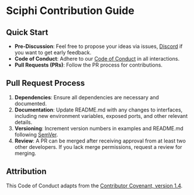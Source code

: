 # Sciphi Contribution Guide

## Quick Start

- **Pre-Discussion**: Feel free to propose your ideas via issues, [Discord](https://discord.gg/p6KqD2kjtB) if you want to get early feedback.
- **Code of Conduct**: Adhere to our [Code of Conduct](./CODE_OF_CONDUCT.md) in all interactions.
- **Pull Requests (PRs)**: Follow the PR process for contributions.

## Pull Request Process

1. **Dependencies**: Ensure all dependencies are necessary and documented.
2. **Documentation**: Update README.md with any changes to interfaces, including new environment variables, exposed ports, and other relevant details.
3. **Versioning**: Increment version numbers in examples and README.md following [SemVer](http://semver.org/).
4. **Review**: A PR can be merged after receiving approval from at least two other developers. If you lack merge permissions, request a review for merging.

## Attribution

This Code of Conduct adapts from the [Contributor Covenant, version 1.4](http://contributor-covenant.org/version/1/4/).

